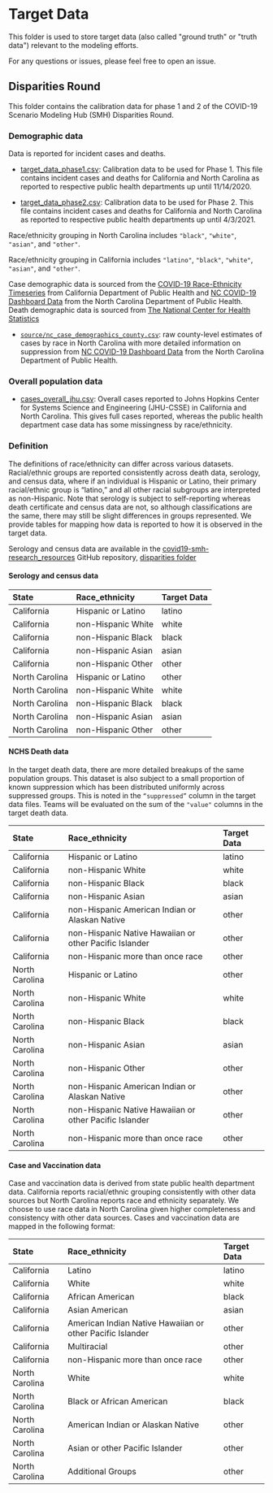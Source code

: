 # Target Data

This folder is used to store target data (also called "ground truth" or 
"truth data") relevant to the modeling efforts.

For any questions or issues, please feel free to open an issue. 

## Disparities Round

This folder contains the calibration data for phase 1 and 2 of the COVID-19
Scenario Modeling Hub (SMH) Disparities Round. 

### Demographic data

Data is reported for incident cases and deaths. 

- [target_data_phase1.csv](./target_data_phase1.csv): Calibration 
data to be used for Phase 1. 
This file contains incident cases and deaths for California and 
North Carolina as reported to respective public health departments 
up until 11/14/2020. 

- [target_data_phase2.csv](./target_data_phase2.csv): Calibration data 
to be used for Phase 2. 
This file contains incident cases and deaths for California and 
North Carolina as reported to respective public health departments 
up until 4/3/2021.


Race/ethnicity grouping in North Carolina 
includes `"black"`, `"white"`,  `"asian"`, and `"other"`. 

Race/ethnicity 
grouping in California includes `"latino"`, `"black"`, `"white"`, 
`"asian"`, and `"other"`. 

Case demographic data is sourced from the 
[COVID-19 Race-Ethnicity Timeseries](https://data.chhs.ca.gov/dataset/covid-19-equity-metrics/resource/ef29f30e-320c-46cf-86cd-37a36663616d) from 
California Department of Public Health and 
[NC COVID-19 Dashboard Data](https://covid19.ncdhhs.gov/dashboard/data-behind-dashboards)
from the North Carolina Department of Public Health. 
Death demographic data is sourced from 
[The National Center for Health Statistics](https://wonder.cdc.gov/mcd-icd10-provisional.html) 

- [`source/nc_case_demographics_county.csv`](./source/nc_case_demographics_county.csv): 
raw county-level estimates of cases by race in North Carolina with more 
detailed information on suppression from 
[NC COVID-19 Dashboard Data](https://covid19.ncdhhs.gov/dashboard/data-behind-dashboards)
from the North Carolina Department of Public Health.


### Overall population data

- [cases_overall_jhu.csv](./cases_overall_jhu.csv): Overall cases reported 
to Johns Hopkins Center for Systems Science and Engineering (JHU-CSSE) 
in California and North Carolina. This gives full cases reported, whereas 
the public health department case data has some missingness by 
race/ethnicity.


### Definition

The definitions of race/ethnicity can differ across various datasets. Racial/ethnic 
groups are reported consistently across death data, serology, and census data, 
where if an individual is Hispanic or Latino, their primary racial/ethnic
group is “latino,” and all other racial subgroups are interpreted as non-Hispanic. 
Note that serology is subject to self-reporting whereas death certificate and 
census data are not, so although classifications are the same, there may still be 
slight differences in groups represented. We provide tables for mapping how data 
is reported to how it is observed in the target data. 

Serology and census data are available in the 
[covid19-smh-research_resources](https://github.com/midas-network/covid19-smh-research_resources) 
GitHub repository,
[disparities folder](https://github.com/midas-network/covid19-smh-research_resources/tree/main/disparities)


#### Serology and census data

|State|Race_ethnicity|Target Data|
|:---|:----|:----|
|California|Hispanic or Latino|latino|
|California|non-Hispanic White|white|
|California|non-Hispanic Black|black|
|California|non-Hispanic Asian|asian|
|California|non-Hispanic Other|other|
|North Carolina|Hispanic or Latino|other|
|North Carolina|non-Hispanic White|white|
|North Carolina|non-Hispanic Black|black|
|North Carolina|non-Hispanic Asian|asian|
|North Carolina|non-Hispanic Other|other|

#### NCHS Death data

In the target death data, there are more detailed breakups of the same population groups. 
This dataset is also subject to a small proportion of known suppression which has been
distributed uniformly across suppressed groups. This is noted in the `“suppressed”` column 
in the target data files. Teams will be evaluated on the sum of the  `"value"` 
columns in the target death data.

|State|Race_ethnicity|Target Data|
|:---|:----|:----|
|California|Hispanic or Latino|latino|
|California|non-Hispanic White|white|
|California|non-Hispanic Black|black|
|California|non-Hispanic Asian|asian|
|California|non-Hispanic American Indian or Alaskan Native|other|
|California|non-Hispanic Native Hawaiian or other Pacific Islander|other|
|California|non-Hispanic more than once race |other|
|North Carolina|Hispanic or Latino|other|
|North Carolina|non-Hispanic White|white|
|North Carolina|non-Hispanic Black|black|
|North Carolina|non-Hispanic Asian|asian|
|North Carolina|non-Hispanic Other|other|
|North Carolina|non-Hispanic American Indian or Alaskan Native|other|
|North Carolina|non-Hispanic Native Hawaiian or other Pacific Islander|other|
|North Carolina|non-Hispanic more than once race |other|

#### Case and Vaccination data

Case and vaccination data is derived from state public health department data. 
California reports racial/ethnic grouping consistently with other data sources 
but North Carolina reports race and ethnicity separately. We choose to use race data 
in North Carolina given higher completeness and consistency with other data sources.
Cases and vaccination data are mapped in the following format: 


|State|Race_ethnicity|Target Data|
|:---|:----|:----|
|California|Latino|latino|
|California|White|white|
|California|African American|black|
|California|Asian American|asian|
|California|American Indian Native Hawaiian or other Pacific Islander|other|
|California|Multiracial|other|
|California|non-Hispanic more than once race |other|
|North Carolina|White|white|
|North Carolina|Black or African American|black|
|North Carolina|American Indian or Alaskan Native|other|
|North Carolina|Asian or other Pacific Islander|other|
|North Carolina|Additional Groups|other|

